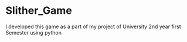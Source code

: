 # Slither_Game
I developed this game as a part of my project of University 2nd year first Semester using python
